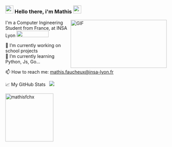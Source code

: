 ### <img src="https://media.giphy.com/media/hvRJCLFzcasrR4ia7z/giphy.gif" width="25px"> Hello there, i'm Mathis <img src="https://media.giphy.com/media/hvRJCLFzcasrR4ia7z/giphy.gif" width="25px"> 

  <img align="right" alt="GIF" src="https://media.giphy.com/media/LMcB8XospGZO8UQq87/giphy.gif" width="300" height="150">
  
I'm a Computer Ingineering Student from France, at INSA Lyon [<img src="https://www.insa-lyon.fr/sites/www.insa-lyon.fr/files/logo-blanc.png" width="100" height="20">](https://www.insa-lyon.fr)
  
🔭 I’m currently working on school projects  
🌱 I’m currently learning Python, Js, Go...  

📫 How to reach me: mathis.faucheux@insa-lyon.fr  

<!---
 **Languages and Tools:**  
-->

📈 My GitHub Stats &nbsp; ![](https://visitor-badge.glitch.me/badge?page_id=mathisfchx.mathisfchx)

<p align="left"> <img src="https://github-readme-stats.vercel.app/api?username=mathisfchx&show_icons=true&theme=gotham" alt="mathisfchx" widht="500" height="150"/>
